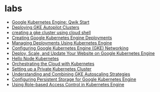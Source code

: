 # labs  
- [Google Kubernetes Engine: Qwik Start](https://www.cloudskillsboost.google/focuses/878?catalog_rank=%7B%22rank%22%3A2%2C%22num_filters%22%3A1%2C%22has_search%22%3Atrue%7D&parent=catalog&search_id=52496169)
- [Deploying GKE Autopilot Clusters](https://www.cloudskillsboost.google/paths/11/course_templates/2/labs/562180)
- [creating a gke cluster using cloud shell](https://www.cloudskillsboost.google/paths/11/course_templates/2/labs/562186
)  
- [Creating Google Kubernetes Engine Deployments](https://www.cloudskillsboost.google/paths/76/course_templates/34/labs/559711)
- [Managing Deployments Using Kubernetes Engine](https://www.cloudskillsboost.google/course_templates/783/labs/558270)
- [Configuring Google Kubernetes Engine (GKE) Networking](https://www.cloudskillsboost.google/paths/76/course_templates/34/labs/559720)
- [Deploy, Scale, and Update Your Website on Google Kubernetes Engine](https://www.cloudskillsboost.google/focuses/10470?catalog_rank=%7B%22rank%22%3A56%2C%22num_filters%22%3A1%2C%22has_search%22%3Afalse%7D&parent=catalog)
- [Hello Node Kubernetes](https://www.cloudskillsboost.google/focuses/564?catalog_rank=%7B%22rank%22%3A3%2C%22num_filters%22%3A1%2C%22has_search%22%3Atrue%7D&parent=catalog&search_id=52496254)
- [Orchestrating the Cloud with Kubernetes](https://www.cloudskillsboost.google/focuses/557?catalog_rank=%7B%22rank%22%3A4%2C%22num_filters%22%3A1%2C%22has_search%22%3Atrue%7D&parent=catalog&search_id=52496254)
- [Setting up a Private Kubernetes Cluster](https://www.cloudskillsboost.google/focuses/867?catalog_rank=%7B%22rank%22%3A5%2C%22num_filters%22%3A1%2C%22has_search%22%3Atrue%7D&parent=catalog&search_id=52496254)
- [Understanding and Combining GKE Autoscaling Strategies](https://www.cloudskillsboost.google/focuses/15636?catalog_rank=%7B%22rank%22%3A37%2C%22num_filters%22%3A1%2C%22has_search%22%3Atrue%7D&parent=catalog&search_id=52496675)
- [Configuring Persistent Storage for Google Kubernetes Engine](https://www.cloudskillsboost.google/paths/76/course_templates/34/labs/559729)
- [Using Role-based Access Control in Kubernetes Engine](https://www.cloudskillsboost.google/course_templates/732/labs/555659)
